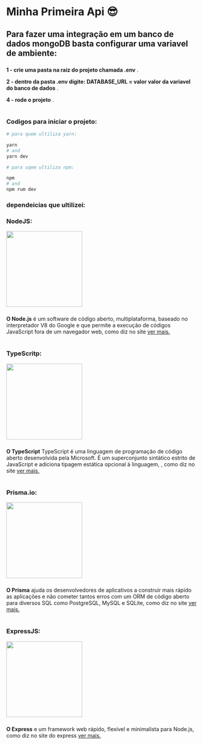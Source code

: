 # Minha Primeira Api 😎

###

## Para fazer uma integração em um banco de dados mongoDB basta configurar uma variavel de ambiente:

###

**1 - crie uma pasta na raiz do projeto chamada .env** .

**2 - dentro da pasta .env digite: DATABASE_URL = valor valor da variavel do banco de dados** .

**4 - rode o projeto** .

#

### Codigos para iniciar o projeto:

```bash 
# para quem ultiliza yarn: 

yarn
# and
yarn dev

# para uqem ultiliza npm:

npm
# and
npm rum dev
```



### dependeicias que ultilizei:

### NodeJS:

<div styles="display: grid; ;place-items: center; place-content:center; spacing:50px">
  <img src="https://upload.wikimedia.org/wikipedia/commons/thumb/7/7e/Node.js_logo_2015.svg/1280px-Node.js_logo_2015.svg.png" width="200px"/>
</div>

###

**O Node.js** é um software de código aberto, multiplataforma, baseado no interpretador V8 do Google e que permite a execução de códigos JavaScript fora de um navegador web, como diz no site [ver mais.](https://nodejs.org)

###
#

### TypeScritp:

<div styles="display: grid; ;place-items: center; place-content:center; spacing:50px">
  <img src="https://upload.wikimedia.org/wikipedia/commons/thumb/4/4c/Typescript_logo_2020.svg/1200px-Typescript_logo_2020.svg.png" width="200px"/>
</div>

###

**O TypeScript** TypeScript é uma linguagem de programação de código aberto desenvolvida pela Microsoft. É um superconjunto sintático estrito de JavaScript e adiciona tipagem estática opcional à linguagem, , como diz no site [ver mais.](https://www.typescriptlang.org)

###
#

### Prisma.io:

<div styles="display: grid; ;place-items: center; place-content:center; spacing:50px">
  <img src="https://tsed.io/prisma-2.svg" width="200px"/>
</div>

### 

**O Prisma** ajuda os desenvolvedores de aplicativos a construir mais rápido as aplicações e não
cometer tantos erros com um ORM de código aberto para diversos SQL como PostgreSQL, MySQL e SQLite, como diz no site [ver mais.](https://www.prisma.io)

### 
#

### ExpressJS:

<div styles="display: grid; ;place-items: center; place-content:center; spacing:50px">
  <img src="https://upload.wikimedia.org/wikipedia/commons/6/64/Expressjs.png" width="200px"/>
</div>

### 

**O Express** e um framework web rápido, flexível e minimalista para Node.js, como diz no site do express [ver mais.](https://expressjs.com)

###
